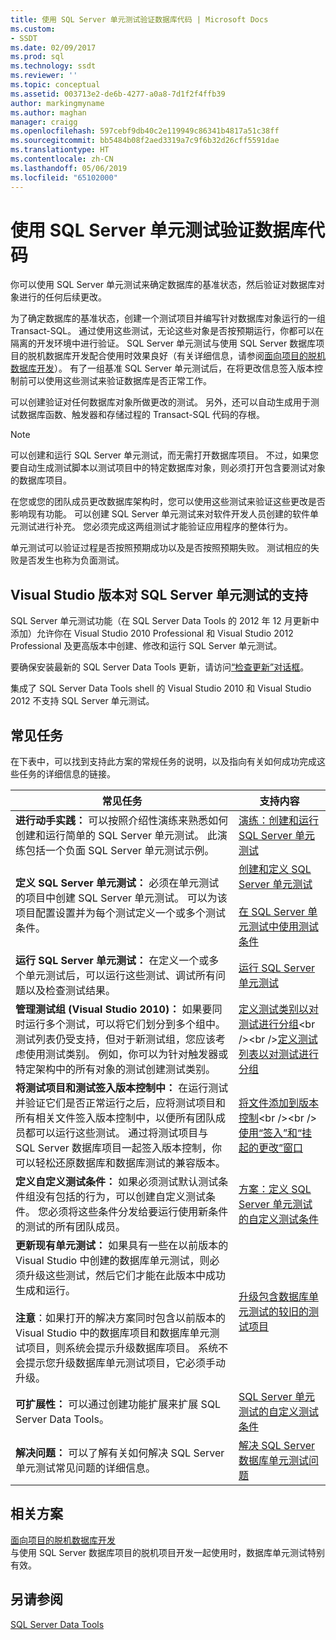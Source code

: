 ```yaml
---
title: 使用 SQL Server 单元测试验证数据库代码 | Microsoft Docs
ms.custom:
- SSDT
ms.date: 02/09/2017
ms.prod: sql
ms.technology: ssdt
ms.reviewer: ''
ms.topic: conceptual
ms.assetid: 003713e2-de6b-4277-a0a8-7d1f2f4ffb39
author: markingmyname
ms.author: maghan
manager: craigg
ms.openlocfilehash: 597cebf9db40c2e119949c86341b4817a51c38ff
ms.sourcegitcommit: bb5484b08f2aed3319a7c9f6b32d26cff5591dae
ms.translationtype: HT
ms.contentlocale: zh-CN
ms.lasthandoff: 05/06/2019
ms.locfileid: "65102000"
---
```

# <a name="verifying-database-code-by-using-sql-server-unit-tests"></a>使用 SQL Server 单元测试验证数据库代码
你可以使用 SQL Server 单元测试来确定数据库的基准状态，然后验证对数据库对象进行的任何后续更改。  
  
为了确定数据库的基准状态，创建一个测试项目并编写针对数据库对象运行的一组 Transact\-SQL。 通过使用这些测试，无论这些对象是否按预期运行，你都可以在隔离的开发环境中进行验证。 SQL Server 单元测试与使用 SQL Server 数据库项目的脱机数据库开发配合使用时效果良好（有关详细信息，请参阅[面向项目的脱机数据库开发](../ssdt/project-oriented-offline-database-development.md)）。 有了一组基准 SQL Server 单元测试后，在将更改信息签入版本控制前可以使用这些测试来验证数据库是否正常工作。  
  
可以创建验证对任何数据库对象所做更改的测试。 另外，还可以自动生成用于测试数据库函数、触发器和存储过程的 Transact\-SQL 代码的存根。  
  
> [!NOTE]  
> 可以创建和运行 SQL Server 单元测试，而无需打开数据库项目。 不过，如果您要自动生成测试脚本以测试项目中的特定数据库对象，则必须打开包含要测试对象的数据库项目。  
  
在您或您的团队成员更改数据库架构时，您可以使用这些测试来验证这些更改是否影响现有功能。 可以创建 SQL Server 单元测试来对软件开发人员创建的软件单元测试进行补充。 您必须完成这两组测试才能验证应用程序的整体行为。  
  
单元测试可以验证过程是否按照预期成功以及是否按照预期失败。 测试相应的失败是否发生也称为负面测试。  
  
## <a name="visual-studio-editions-support-for-sql-server-unit-tests"></a>Visual Studio 版本对 SQL Server 单元测试的支持  
SQL Server 单元测试功能（在 SQL Server Data Tools 的 2012 年 12 月更新中添加）允许你在 Visual Studio 2010 Professional 和 Visual Studio 2012 Professional 及更高版本中创建、修改和运行 SQL Server 单元测试。  
  
要确保安装最新的 SQL Server Data Tools 更新，请访问[“检查更新”对话框](../ssdt/check-for-updates-dialog-box.md)。  
  
集成了 SQL Server Data Tools shell 的 Visual Studio 2010 和 Visual Studio 2012 不支持 SQL Server 单元测试。  
  
## <a name="common-tasks"></a>常见任务  
在下表中，可以找到支持此方案的常规任务的说明，以及指向有关如何成功完成这些任务的详细信息的链接。  
  
|常见任务|支持内容|  
|----------------|----------------------|  
|**进行动手实践：** 可以按照介绍性演练来熟悉如何创建和运行简单的 SQL Server 单元测试。 此演练包括一个负面 SQL Server 单元测试示例。|[演练：创建和运行 SQL Server 单元测试](../ssdt/walkthrough-creating-and-running-a-sql-server-unit-test.md)|  
|**定义 SQL Server 单元测试：** 必须在单元测试的项目中创建 SQL Server 单元测试。 可以为该项目配置设置并为每个测试定义一个或多个测试条件。|[创建和定义 SQL Server 单元测试](../ssdt/creating-and-defining-sql-server-unit-tests.md)<br /><br />[在 SQL Server 单元测试中使用测试条件](../ssdt/using-test-conditions-in-sql-server-unit-tests.md)|  
|**运行 SQL Server 单元测试：** 在定义一个或多个单元测试后，可以运行这些测试、调试所有问题以及检查测试结果。|[运行 SQL Server 单元测试](../ssdt/running-sql-server-unit-tests.md)|  
|**管理测试组 (Visual Studio 2010)：** 如果要同时运行多个测试，可以将它们划分到多个组中。 测试列表仍受支持，但对于新测试组，您应该考虑使用测试类别。 例如，你可以为针对触发器或特定架构中的所有对象的测试创建测试类别。|[定义测试类别以对测试进行分组](https://msdn.microsoft.com/library/dd286595(VS.100).aspx)<br /><br />[定义测试列表以对测试进行分组](https://msdn.microsoft.com/library/dd286584(VS.100).aspx)|  
|**将测试项目和测试签入版本控制中：** 在运行测试并验证它们是否正常运行之后，应将测试项目和所有相关文件签入版本控制中，以便所有团队成员都可以运行这些测试。 通过将测试项目与 SQL Server 数据库项目一起签入版本控制，你可以轻松还原数据库和数据库测试的兼容版本。|[将文件添加到版本控制](https://msdn.microsoft.com/library/ms181374(VS.100).aspx)<br /><br />[使用“签入”和“挂起的更改”窗口](https://msdn.microsoft.com/library/ms245462(VS.100).aspx)|  
|**定义自定义测试条件：** 如果必须测试默认测试条件组没有包括的行为，可以创建自定义测试条件。 您必须将这些条件分发给要运行使用新条件的测试的所有团队成员。|[方案：定义 SQL Server 单元测试的自定义测试条件](https://msdn.microsoft.com/library/dd193282(VS.100).aspx)|  
|**更新现有单元测试：** 如果具有一些在以前版本的 Visual Studio 中创建的数据库单元测试，则必须升级这些测试，然后它们才能在此版本中成功生成和运行。<br /><br />**注意**：如果打开的解决方案同时包含以前版本的 Visual Studio 中的数据库项目和数据库单元测试项目，则系统会提示升级数据库项目。 系统不会提示您升级数据库单元测试项目，它必须手动升级。|[升级包含数据库单元测试的较旧的测试项目](../ssdt/upgrade-an-older-test-project-containing-database-unit-tests.md)|  
|**可扩展性：** 可以通过创建功能扩展来扩展 SQL Server Data Tools。|[SQL Server 单元测试的自定义测试条件](../ssdt/custom-test-conditions-for-sql-server-unit-tests.md)|  
|**解决问题：** 可以了解有关如何解决 SQL Server 单元测试常见问题的详细信息。|[解决 SQL Server 数据库单元测试问题](../ssdt/troubleshooting-sql-server-database-unit-testing-issues.md)|  
  
## <a name="related-scenarios"></a>相关方案  
[面向项目的脱机数据库开发](../ssdt/project-oriented-offline-database-development.md)  
与使用 SQL Server 数据库项目的脱机项目开发一起使用时，数据库单元测试特别有效。  
  
## <a name="see-also"></a>另请参阅  
[SQL Server Data Tools](../ssdt/sql-server-data-tools.md)  
  
